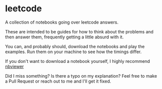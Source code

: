 # leetcode
A collection of notebooks going over leetcode answers.

These are intended to be guides for how to think about the problems and then answer them, frequently getting a little absurd with it.

You can, and probably should, download the notebooks and play the examples. Run them on your machine to see how the timings differ.

If you don't want to download a notebook yourself, I highly recommend [nbviewer](https://nbviewer.org/)

Did I miss something? Is there a typo on my explanation? Feel free to make a Pull Request or reach out to me and I'll get it fixed.
